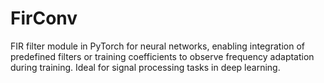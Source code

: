 # FirConv
FIR filter module in PyTorch for neural networks, enabling integration of predefined filters or training coefficients to observe frequency adaptation during training. Ideal for signal processing tasks in deep learning.
